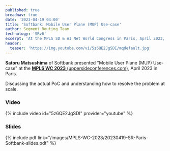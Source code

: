 ```yaml
---
published: true
breadnav: true
date: '2023-04-19 04:00'
title: 'Softbank: Mobile User Plane (MUP) Use-case'
author: Segment Routing Team
technology: 'SRv6'
excerpt: 'At the MPLS SD & AI Net World Congress in Paris, April 2023, Satoru Matsushima, Softbank, presented "Mobile User Plane (MUP) Use-case".'
header:
  teaser: 'https://img.youtube.com/vi/5z6QE2JgSDI/mqdefault.jpg'
---
```

**Satoru Matsushima** of Softbank presented "Mobile User Plane (MUP) Use-case" at the [**MPLS WC 2023** (uppersideconferences.com)](<https://www.uppersideconferences.com/mpls-sdn-nfv/mplswc_2023_agenda_day_02.html>), April 2023 in Paris.

Discussing the actual PoC and understanding how to resolve the problem at scale.

### Video

{% include video id="5z6QE2JgSDI" provider="youtube" %}

### Slides

{% include pdf link="/images/MPLS-WC-2023/20230419-SR-Paris-Softbank-slides.pdf" %}

